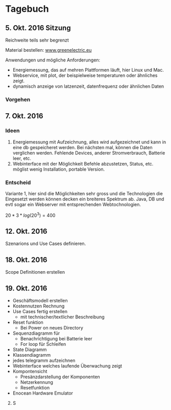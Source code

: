 # Tagebuch

## 5\. Okt. 2016 Sitzung

Reichweite teils sehr begrenzt

Material bestellen: www.greenelectric.eu

Anwendungen und mögliche Anforderungen:

- Energiemessung, das auf mehren Plattformen läuft, hier Linux und Mac.
- Webservice, mit plot, der beispielweise temperaturen oder ähnliches zeigt.
- dynamisch anzeige von latzenzeit, datenfrequenz oder ähnlichen Daten

### Vorgehen

## 7\. Okt. 2016

### Ideen

1. Energiemessung mit Aufzeichnung, alles wird aufgezeichnet und kann in eine db gespeicheret werden. Bei nächsten mal, können die Daten verglichen werden. Fehlende Devices, anderer Stromverbrauch, Batterie leer, etc.
2. Webinterface mit der Möglichkeit Befehle abzustetzen, Status, etc. möglist wenig Installation, portable Version.



### Entscheid
Variante 1, hier sind die Möglichkeiten sehr gross und die Technologien die Eingesetzt werden können decken ein breiteres Spektrum ab. Java, DB und evtl sogar ein Webserver mit entsprechenden Webtochnologien.





$20 * 3*log(20^3) = 400$


## 12. Okt. 2016

Szenarions und Use Cases definieren.

## 18. Okt. 2016

Scope Definitionen erstellen

## 19. Okt. 2016

- Geschäftsmodell erstellen
- Kostennutzen Rechnung
- Use Cases fertig erstellen
  - mit technischer/textlicher Beschreibung
- Reset funktion
  - Bei Power on neues Directory
- Sequenzdiagramm für
  - Benachrichtigung bei Batterie leer
  - For loop für Schleifen
- State Diagramm
- Klassendiagramm
- jedes telegramm aufzeichnen
- Webinterface welches laufende Überwachung zeigt
- Kompontensicht
  - Presänzdarstellung der Komponenten
  - Netzerkennung
  - Resetfunktion
- Enocean Hardware Emulator

2. S
